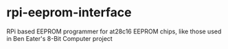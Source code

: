 # rpi-eeprom-interface
RPi based EEPROM programmer for at28c16 EEPROM chips, like those used in Ben Eater's 8-Bit Computer project
